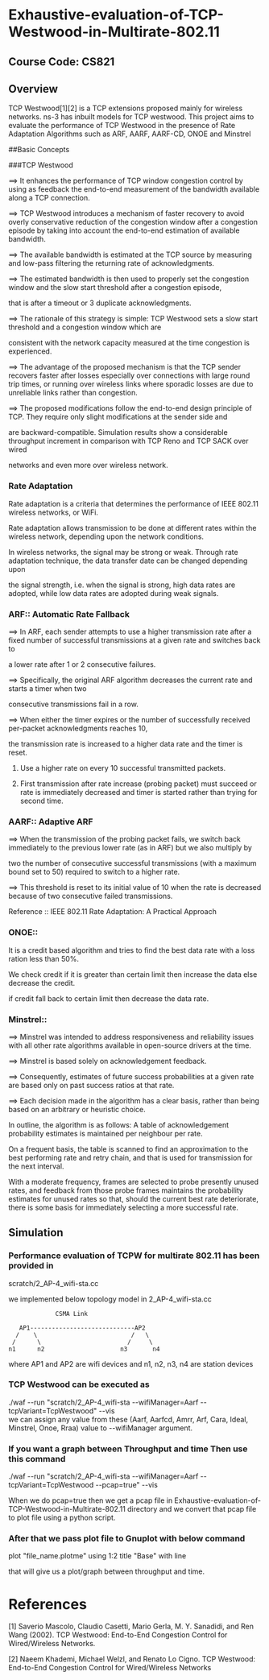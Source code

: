 # Exhaustive-evaluation-of-TCP-Westwood-in-Multirate-802.11

## Course Code: CS821

## Overview

TCP Westwood[1][2] is a TCP extensions proposed mainly for wireless networks. ns-3 has inbuilt models for TCP westwood. This project aims to evaluate the performance of TCP Westwood in the presence of Rate Adaptation Algorithms such as ARF, AARF, AARF-CD, ONOE and Minstrel

##Basic Concepts

###TCP Westwood
 
==> It enhances the performance of TCP window congestion control by using as feedback the end-to-end measurement of the bandwidth
available along a TCP connection.

==> TCP Westwood introduces a mechanism of faster recovery to avoid overly conservative reduction of the congestion window after a
congestion episode by taking into account the end-to-end estimation of available bandwidth. 

==> The available bandwidth is estimated at the TCP source by measuring and low-pass filtering the returning rate of acknowledgments. 

==> The estimated bandwidth is then used to properly set the congestion window and the slow start threshold after a congestion episode, 

that is after a timeout or 3 duplicate acknowledgments.

==> The rationale of this strategy is simple: TCP Westwood sets a slow start threshold and a congestion window which are

consistent with the network capacity measured at the time congestion is experienced.


==> The advantage of the proposed mechanism is that the TCP sender recovers faster after losses especially over connections with large round
trip times, or running over wireless links where sporadic losses are due to unreliable links rather than congestion. 


==> The proposed modifications follow the end-to-end design principle of TCP. They require only slight modifications at the sender side and 

are backward-compatible. Simulation results show a considerable throughput increment in comparison with TCP Reno and TCP SACK over wired 

networks and even more over wireless network.


### Rate Adaptation

Rate adaptation is a criteria that determines the performance of IEEE 802.11 wireless networks, or WiFi. 

Rate adaptation allows transmission to be done at different rates within the wireless network, depending upon the network conditions.

In wireless networks, the signal may be strong or weak. Through rate adaptation technique, the data transfer date can be changed depending upon

the signal strength, i.e. when the signal is strong, high data rates are adopted, while low data rates are adopted during weak signals.


### ARF:: Automatic Rate Fallback

==> In ARF, each sender attempts to use a higher transmission rate after a fixed number of successful transmissions at a given rate and switches back to

a lower rate after 1 or 2 consecutive failures. 


==> Specifically, the original ARF algorithm decreases the current rate and starts a timer when two 

consecutive transmissions fail in a row. 


==> When either the timer expires or the number of successfully received per-packet acknowledgments reaches 10, 

the transmission rate is increased to a higher data rate and the timer is reset.


1. Use a higher rate on every 10 successful transmitted packets.

2. First transmission after rate increase (probing packet) must succeed or rate is immediately decreased and timer is started rather than trying for
second time. 


### AARF:: Adaptive ARF

==> When the transmission of the probing packet fails, we switch back immediately to the previous lower rate (as in ARF) but we also multiply by 

two the number of consecutive successful transmissions (with a maximum bound set to 50) required to switch to a higher rate. 


==> This threshold is reset to its initial value of 10 when the rate is decreased because of two consecutive failed transmissions. 

Reference :: IEEE 802.11 Rate Adaptation: A Practical Approach


### ONOE::

It is a credit based algorithm and tries to find the best data rate with a loss ration less than 50%.

We check credit if it is greater than certain limit then increase the data else decrease the credit.

if credit fall back to certain limit then decrease the data rate.


### Minstrel::


==> Minstrel was intended to address responsiveness and reliability issues with all other rate algorithms available in open-source drivers at the time. 

==> Minstrel is based solely on acknowledgement feedback.

==> Consequently, estimates of future success probabilities at a given rate are based only on past success ratios at that rate.

==> Each decision made in the algorithm has a clear basis, rather than being based on an arbitrary or heuristic choice.

In outline, the algorithm is as follows: A table of acknowledgement
probability estimates is maintained per neighbour per rate. 

On a frequent basis, the table is scanned to find an approximation to the best performing rate and retry chain, and that is used
for transmission for the next interval.

With a moderate frequency, frames are selected to probe presently unused rates, and feedback from those probe frames maintains 
the probability estimates for unused rates so that, should the current best rate deteriorate, there is some basis for immediately selecting
a more successful rate.



## Simulation  

### Performance evaluation of TCPW for multirate 802.11 has been provided in  

scratch/2_AP-4_wifi-sta.cc

we implemented below topology model in 2_AP-4_wifi-sta.cc

                 CSMA Link   
   
       AP1-----------------------------AP2  
      /    \                          /   \                     
     /      \                        /     \                   
    n1      n2                     n3       n4     
   
 
 where AP1 and AP2 are wifi devices and n1, n2, n3, n4 are station devices

### TCP Westwood can be executed as
 
./waf --run "scratch/2_AP-4_wifi-sta --wifiManager=Aarf --tcpVariant=TcpWestwood" --vis     
we can assign any value from these (Aarf, Aarfcd, Amrr, Arf, Cara, Ideal, Minstrel, Onoe, Rraa) value to --wifiManager argument.

### If you want a graph between Throughput and time Then use this command  

./waf --run "scratch/2_AP-4_wifi-sta --wifiManager=Aarf --tcpVariant=TcpWestwood --pcap=true" --vis

When we do pcap=true then we get a pcap file in Exhaustive-evaluation-of-TCP-Westwood-in-Multirate-802.11 directory and we convert that pcap file to plot file using a python script.

### After that we pass plot file to Gnuplot with below command 

plot "file_name.plotme" using 1:2 title "Base" with line 

that will give us a plot/graph between throughput and time.


# References
[1] Saverio Mascolo, Claudio Casetti, Mario Gerla, M. Y. Sanadidi, and Ren Wang (2002). TCP Westwood: End-to-End Congestion Control for Wired/Wireless Networks.  

[2] Naeem Khademi, Michael Welzl, and Renato Lo Cigno. TCP Westwood: End-to-End Congestion Control for Wired/Wireless Networks  

